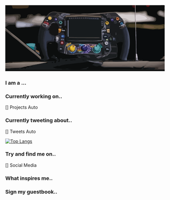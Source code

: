 ![Mercedes Benz F1 2022](mercedes_steering.png)

### I am a ...

### Currently working on..
[] Projects Auto

### Currently tweeting about..
[] Tweets Auto

[![Top Langs](https://github-readme-stats.vercel.app/api/top-langs/?username=davidatoms&layout=compact)](https://github.com/davidatoms/github-readme-stats)

### Try and find me on..
[] Social Media

### What inspires me..

### Sign my guestbook..
